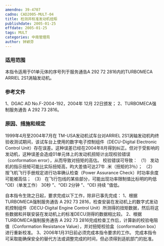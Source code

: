 ```yaml
---
amendno: 39-4707
cadno: CAD2005-MULT-04
title: 检测并校准发动机扭矩
publishdate: 2005-01-25
effdate: 2005-01-25
tags: MULT
categories: 中南管理局
author: 钟颖芬
---
```


### 适用范围 
本指令适用于01单元体的序号列于服务通告A 292 72 2816内的TURBOMECA ARRIEL 2S1涡轴发动机。

### 参考文件
1、DGAC AD No.F-2004-192，2004年 12月 22日颁发；
 2、TURBOMECA强制服务通告 A 292 73 2816。

### 原因、措施和规定 
1999年4月至2004年7月在 TM-USA发动机试车台对ARRIEL 2S1涡轴发动机昀终验收测试期间，该试车台上使用的数字电子控制组件（DECU-Digital Electronic Control Unit）存在误差。这种误差已经在2004年8月得到纠正。但对于受影响的发动机，这种误差会造成01单元体上的发动机扭矩计出现校验错误（conformation error），从而导致对扭矩的高估。 
校验错误可导致： 
（1）
发动机的指示扭矩可能比实际扭矩高，昀大差值可达27牛 .米（扭矩的3％）；
（2）
按飞机飞行手册规定进行功率确认检查（Power Assurance Check）时功率余度可能被高估； 
（3）
在飞行包线的某些部分，可能出现功率限制值比标明的昀低 “OEI（单发工作） 30秒 ”、“OEI 2分钟 ”、“OEI 持续 ”值低。 

     
自本指令生效之日起，要求完成以下工作，除非已事先完成： 
1、根据 TURBOMECA强制服务通告 A 292 73 2816，检查安装在发动机上的数字式发动机控制组件（DECU-Digital Engine Control Unit）所测得的扭矩数据，然后将这些数据和并联安装在发动机上的标准DECU测得的数据相比较。 
2、根据 TURBOMECA强制服务通告 A 292 73 2816完成检查工作后，计算新的校验电阻值（Conformation Resistance Value），并对扭矩校验盒（conformation box）进行重新校准。 
3、2006年1月31日前必须完成本指令要求的工作。 
完成本指令可采取能确保安全的替代方法或调整完成的时间，但必须得到适航部门的批准。

